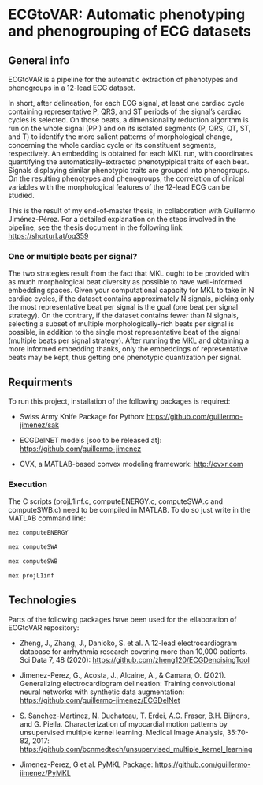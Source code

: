 # ECGtoVAR: Automatic phenotyping and phenogrouping of ECG datasets

## General info
ECGtoVAR is a pipeline for the automatic extraction of phenotypes and phenogroups in a 12-lead ECG dataset.

In short, after delineation, for each ECG signal, at least one cardiac cycle containing representative P, QRS, and ST periods of the signal’s cardiac cycles is selected. On those beats, a dimensionality reduction algorithm is run on the whole signal (PP’) and on its isolated segments (P, QRS, QT, ST, and T) to identify the more salient patterns of morphological change, concerning the whole cardiac cycle or its constituent segments, respectively. An embedding is obtained for each MKL run, with coordinates quantifying the automatically-extracted phenotypipical traits of each beat. Signals displaying similar phenotypic traits are grouped into phenogroups. On the resulting phenotypes and phenogroups, the correlation of clinical variables with the morphological features of the 12-lead ECG can be studied.

This is the result of my end-of-master thesis, in collaboration with Guillermo Jiménez-Pérez. For a detailed explanation on the steps involved in the pipeline, see the thesis document in the following link:
https://shorturl.at/oq359

### One or multiple beats per signal?
The two strategies result from the fact that MKL ought to be provided with as much morphological beat diversity as possible to have well-informed embedding spaces. Given your computational capacity for MKL to take in N cardiac cycles, if the dataset contains approximately N signals, picking only the most representative beat per signal is the goal (one beat per signal strategy). On the contrary, if the dataset contains fewer than N signals, selecting a subset of multiple morphologically-rich beats per signal is possible, in addition to the single most representative beat of the signal (multiple beats per signal strategy). After running the MKL and obtaining a more informed embedding thanks, only the embeddings of representative beats may be kept, thus getting one phenotypic quantization per signal.

## Requirments
To run this project, installation of the following packages is required:

* Swiss Army Knife Package for Python: 
https://github.com/guillermo-jimenez/sak

* ECGDelNET models [soo to be released at]:
https://github.com/guillermo-jimenez

* CVX, a MATLAB-based convex modeling framework:
http://cvxr.com

### Execution
The C scripts (projL1inf.c, computeENERGY.c, computeSWA.c and computeSWB.c) need to be compiled in MATLAB. To do so just write in the MATLAB command line: 

```javascript
mex computeENERGY
```
```javascript
mex computeSWA
```
```javascript
mex computeSWB
```
```javascript
mex projL1inf
```

## Technologies
Parts of the following packages have been used for the ellaboration of ECGtoVAR repository:
* Zheng, J., Zhang, J., Danioko, S. et al. A 12-lead electrocardiogram database for arrhythmia research covering more than 10,000 patients. Sci Data 7, 48 (2020): https://github.com/zheng120/ECGDenoisingTool

* Jimenez-Perez, G., Acosta, J., Alcaine, A., & Camara, O. (2021). Generalizing electrocardiogram delineation: Training convolutional neural networks with synthetic data augmentation: https://github.com/guillermo-jimenez/ECGDelNet

* S. Sanchez-Martinez, N. Duchateau, T. Erdei, A.G. Fraser, B.H. Bijnens, and G. Piella. Characterization of myocardial motion patterns by unsupervised multiple kernel learning. Medical Image Analysis, 35:70-82, 2017: https://github.com/bcnmedtech/unsupervised_multiple_kernel_learning

* Jimenez-Perez, G et al. PyMKL Package: https://github.com/guillermo-jimenez/PyMKL
